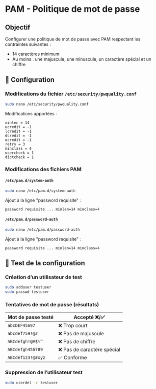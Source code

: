# PAM - Politique de mot de passe

## Objectif  
Configurer une politique de mot de passe avec PAM respectant les contraintes suivantes :  
- 14 caractères minimum  
- Au moins : une majuscule, une minuscule, un caractère spécial et un chiffre  

## 🔧 Configuration  

### Modifications du fichier `/etc/security/pwquality.conf`  
```bash
sudo nano /etc/security/pwquality.conf
```
Modifications apportées :
```
minlen = 14
ucredit = -1
lcredit = -1
dcredit = -1
ocredit = -1
retry = 3
minclass = 4
usercheck = 1
dictcheck = 1
```

### Modifications des fichiers PAM  
#### `/etc/pam.d/system-auth`
```bash
sudo nano /etc/pam.d/system-auth
```
Ajout à la ligne "password requisite" :
```
password requisite ... minlen=14 minclass=4
```

#### `/etc/pam.d/password-auth`
```bash
sudo nano /etc/pam.d/password-auth
```
Ajout à la ligne "password requisite" :
```
password requisite ... minlen=14 minclass=4
```

## 🔎 Test de la configuration  

### Création d’un utilisateur de test
```bash
sudo adduser testuser
sudo passwd testuser
```

### Tentatives de mot de passe (résultats)  
| Mot de passe testé       | Accepté ❌/✅ |
|--------------------------|-------------|
| `abcDEF45697`             | ❌ Trop court |
| `abcdef759!@#`           | ❌ Pas de majuscule |
| `ABCdefgh!@#$%^`         | ❌ Pas de chiffre |
| `ABCdefgh456789`         | ❌ Pas de caractère spécial |
| `ABCdef123!@#xyz`        | ✅ Conforme |

### Suppression de l’utilisateur test  
```bash
sudo userdel -r testuser
```

